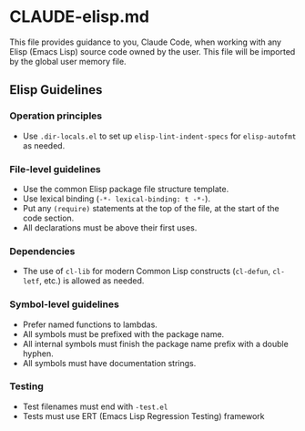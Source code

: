 # CLAUDE-elisp.md

This file provides guidance to you, Claude Code, when working with any Elisp
(Emacs Lisp) source code owned by the user. This file will be imported by the
global user memory file.

## Elisp Guidelines

### Operation principles

- Use `.dir-locals.el` to set up `elisp-lint-indent-specs` for `elisp-autofmt`
  as needed.

### File-level guidelines

- Use the common Elisp package file structure template.
- Use lexical binding (`-*- lexical-binding: t -*-`).
- Put any `(require)` statements at the top of the file, at the start of the
  code section.
- All declarations must be above their first uses.

### Dependencies

- The use of `cl-lib` for modern Common Lisp constructs (`cl-defun`, `cl-letf`,
  etc.) is allowed as needed.

### Symbol-level guidelines

- Prefer named functions to lambdas.
- All symbols must be prefixed with the package name.
- All internal symbols must finish the package name prefix with a double hyphen.
- All symbols must have documentation strings.

### Testing

- Test filenames must end with `-test.el`
- Tests must use ERT (Emacs Lisp Regression Testing) framework
